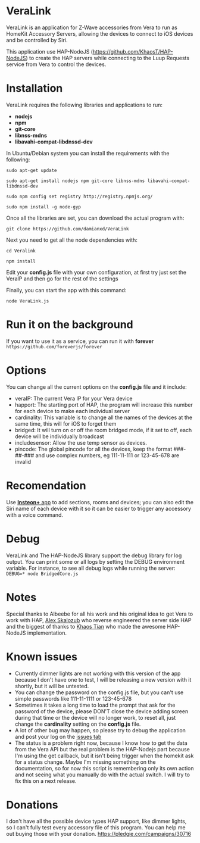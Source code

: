 # VeraLink 
 
VeraLink is an application for Z-Wave accessories from Vera to run as HomeKit Accessory Servers, allowing the devices to connect to iOS devices and be controlled by Siri. 
 
This application use HAP-NodeJS (https://github.com/KhaosT/HAP-NodeJS) to create the HAP servers while connecting to the Luup Requests service from Vera to control the devices. 
 
Installation 
=== 
VeraLink requires the following libraries and applications to run: 
- **nodejs**
- **npm**
- **git-core**
- **libnss-mdns**
- **libavahi-compat-libdnssd-dev**
 
In Ubuntu/Debian system you can install the requirements with the following:

`sudo apt-get update`
 
`sudo apt-get install nodejs npm git-core libnss-mdns libavahi-compat-libdnssd-dev`
 
`sudo npm config set registry http://registry.npmjs.org/ `
 
`sudo npm install -g node-gyp`
 
Once all the libraries are set, you can download the actual program with:

`git clone https://github.com/damianxd/VeraLink`
 
Next you need to get all the node dependencies with:

`cd Veralink` 
 
`npm install`
 
Edit your **config.js** file with your own configuration, at first try just set the VeraIP and then go for the rest of the settings 
 
Finally, you can start the app with this command:
 
`node VeraLink.js`
 
Run it on the background 
=== 
If you want to use it as a service, you can run it with **forever**
`https://github.com/foreverjs/forever`

Options
===
You can change all the current options on the **config.js** file and it include:
- veraIP: The current Vera IP for your Vera device
- happort: The starting port of HAP, the program will increase this number for each device to make each individual server
- cardinality: This variable is to change all the names of the devices at the same time, this will for iOS to forget them
- bridged: It will turn on or off the room bridged mode, if it set to off, each device will be individually broadcast
- includesensor: Allow the use temp sensor as devices.
- pincode: The global pincode for all the devices, keep the format ###-##-### and use complex numbers, eg 111-11-111 or 123-45-678 are invalid


Recomendation
===
Use [**Insteon+** app](https://itunes.apple.com/us/app/insteon+/id919270334?mt=8) to add sections, rooms and devices; you can also edit the Siri name of each device with it so it can be easier to trigger any accessory with a voice command.

Debug 
=== 
VeraLink and The HAP-NodeJS library support the debug library for log output. You can print some or all logs by setting the DEBUG environment variable. 
For instance, to see all debug logs while running the server: 
`DEBUG=* node BridgedCore.js`
 
Notes 
=== 
Special thanks to Albeebe for all his work and his original idea to get Vera to work with HAP, [Alex Skalozub](https://twitter.com/pieceofsummer) who reverse engineered the server side HAP and the biggest of thanks to [Khaos Tian](http://tz.is) who made the awesome HAP-NodeJS implementation.
 
Known issues 
=== 
- Currently dimmer lights are not working with this version of the app because I don't have one to test, I will be releasing a new version with it shortly, but it will be untested. 
- You can change the password on the config.js file, but you can't use simple passwords like 111-11-1111 or 123-45-678 
- Sometimes it takes a long time to load the prompt that ask for the password of the device, please DON'T close the device adding screen during that time or the device will no longer work, to reset all, just change the **cardinality** setting on the **config.js** file. 
- A lot of other bug may happen, so please try to debug the application and post your log on the [issues tab](https://github.com/damianxd/VeraLink/issues) 
- The status is a problem right now, because I know how to get the data from the Vera API but the real problem is the HAP-Nodejs part because I'm using the get callback, but it isn't being trigger when the homekit ask for a status change. Maybe I'm missing something on the documentation, so for now this script is remembering only its own action and not seeing what you manually do with the actual switch. I will try to fix this on a next release.


Donations 
=== 
I don't have all the possible device types HAP support, like dimmer lights, so I can't fully test every accessory file of this program. You can help me out buying those with your donation. 
https://pledgie.com/campaigns/30716